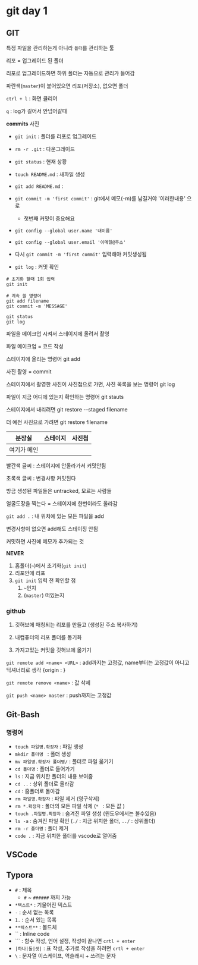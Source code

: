 # git day 1

## GIT

특정 파일을 관리하는게 아니라 `폴더`를 관리하는 툴

리포 = 업그레이드 된 폴더

리포로 업그레이드하면 하위 폴더는 자동으로 관리가 들어감

파란색(`master`)이 붙어있으면 리포(저장소), 없으면 폴더

`ctrl + l` : 화면 클리어

`q`  : log가 길어서 안넘어갈때

**commits** 사진

- `git init` : 폴더를 리포로 업그레이드

- `rm -r .git` : 다운그레이드

- `git status` : 현재 상황

- `touch README.md` : 새파일 생성

- `git add README.md` : 
- `git commit -m 'first commit'` : git에서 메모(-m)를 남길거야 '이러한내용' 으로 
  - 첫번째 커밋이 중요해요

- `git config --global user.name '내이름'`

- `git config --global user.email '이메일@주소'`
- 다시 `git commit -m 'first commit'` 입력해야 커밋생성됨
- `git log` : 커밋 확인



```
# 초기화 할때 1회 입력
git init
```

```
# 계속 쓸 명령어
git add filename
git commit -m 'MESSAGE'
```

```
git status
git log
```



파일을 메이크업 시켜서 스테이지에 올려서 촬영

파일 메이크업 = 코드 작성

스테이지에 올리는 명령어 git add

사진 촬영 = commit

스테이지에서 촬영한 사진이 사진첩으로 가면, 사진 목록을 보는 명령어 git log

파일이 지금 어디에 있는지 확인하는 명령어 git stauts

스테이지에서 내리려면 git restore --staged filename

더 예전 사진으로 가려면 git restore  filename

| 분장실      | 스테이지 | 사진첩 |
| ----------- | -------- | ------ |
| 여기가 메인 |          |        |

빨간색 글씨  : 스테이지에 안올라가서 커밋안됨

초록색 글씨 : 변경사항 커밋된다



방금 생성된 파일들은 untracked, 모르는 사람들 

얼굴도장을 찍는다 = 스테이지에 한번이라도 올라감

`git add .` : 내 위치에 있는 모든 파일을 add

변경사항이 없으면 add해도 스테이징 안됨

커밋하면 사진에 메모가 추가되는 것



**NEVER**

1. 홈폴더(`~`)에서 초기화(`git init`)
2. 리포안에 리포
3. `git init` 입력 전 확인할 점
   1. `~`인지
   2. (`master`) 떠있는지

### github

1. 깃허브에 매칭되는 리포를 만들고 (생성된 주소 복사하기)

2. 내컴퓨터의 리포 폴더를 동기화

3. 가지고있는 커밋을 깃허브에 옮기기
   
`git remote add <name> <URL>` : add까지는 고정값, name부터는 고정값이 아니고 딕셔너리로 생각 {origin : <URL>}

`git remote remove <name>` : <name> 값 삭제

`git push <name> master` : push까지는 고정값



## Git-Bash

### 명령어

- `touch 파일명.확장자` : 파일 생성
- `mkdir 폴더명 ` : 폴더 생성
- `mv 파일명.확장자 폴더명/` : 폴더로 파일 옮기기
- `cd 폴더명` : 폴더로 들어가기
- `ls` : 지금 위치한 폴더의 내용 보여줌
-  `cd ..` : 상위 폴더로 올라감
- `cd` : 홈폴더로 돌아감
- `rm 파일명.확장자` : 파일 제거 (영구삭제)
- `rm *.확장자` : 폴더의 모든 파일 삭제 (`* ` : 모든 값 )
- `touch .파일명.확장자` : 숨겨진 파일 생성 (윈도우에서는 볼수있음)
- `ls -a` : 숨겨진 파일 확인 (`./` : 지금 위치한 폴더, `../` : 상위폴더)
- `rm -r 폴더명` : 폴더 제거
- `code .` : 지금 위치한 폴더를 vscode로 열어줌 

## VSCode

## Typora

- `#` : 제목
  -  `#` ~ `######` 까지 가능
- `*텍스트*` : 기울어진 텍스트
-  `-` : 순서 없는 목록
- `1.` : 순서 있는 목록
- `**텍스트**` : 볼드체
- \`\` : lnline code
- \`\`\` : 함수 작성, 언어 설정, 작성이 끝나면 `crtl + enter`
- `|하나|둘|셋|` : 표 작성, 추가로 작성을 하려면 `crtl + enter`
- `\` : 문자열 이스케이프, 역슬래시 + 쓰려는 문자

